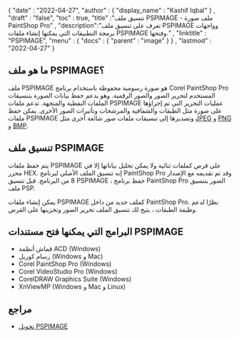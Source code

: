 {
  "date" : "2022-04-27",
  "author" : {
    "display_name" : "Kashif Iqbal"
} ,
  "draft" : "false",
  "toc" : true,
  "title" :"تنسيق ملف PSPIMAGE - ملف صورة PaintShop Pro" ,
  "description":"تعرف على تنسيق ملف PSPIMAGE وواجهات برمجة التطبيقات التي يمكنها إنشاء ملفات PSPIMAGE وفتحها." ,
  "linktitle" : "PSPIMAGE",
  "menu" : {
    "docs" : {
      "parent" : "image"
}
} ,
  "lastmod" : "2022-04-27"
}
## ما هو ملف PSPIMAGE؟

ملف PSPIMAGE هو صورة رسومية محفوظة باستخدام برنامج Corel PaintShop Pro المستخدم لتحرير الصور والصور الرقمية. وهو يدعم حفظ بيانات الصورة بتنسيقات الملفات النقطية والمتجهة. تدعم ملفات PSPIMAGE عمليات التحرير التي تم إجراؤها على صورة مثل الطبقات والشفافية والمرشحات وتأثيرات الصور الأخرى. يمكن حفظ ملفات PSPIMAGE وتصديرها إلى تنسيقات ملفات صور شائعة أخرى مثل [JPEG](/ar/image/jpeg/) و [PNG](/ar/image/png/) و [BMP](/ar/image/bmp/).

## تنسيق ملف PSPIMAGE

يتم حفظ ملفات PSPIMAGE على قرص كملفات ثنائية ولا يمكن تحليل بياناتها إلا في محرر HEX. إنه تنسيق الملف الأصلي لبرنامج PaintShop Pro وقد تم تقديمه مع الإصدار 8 من البرنامج. قبل تنسيق PSPIMAGE ، حفظ برنامج PaintShop Pro الصور بتنسيق ملف PSP.

يمكن إنشاء ملفات PSPIMAGE كملف جديد من داخل PaintShop Pro. نظرًا لدعم وظيفة الطبقات ، يتيح لك تنسيق الملف تحرير الصور وتخزينها على القرص.

## البرامج التي يمكنها فتح مستندات PSPIMAGE

* قماش أنظمة ACD (Windows)
* رسام كوريل (Windows و Mac)
* Corel PaintShop Pro (Windows)
* Corel VideoStudio Pro (Windows)
* CorelDRAW Graphics Suite (Windows)
* XnViewMP (Windows و Mac و Linux)

## مراجع

* [تحويل PSPIMAGE](https://community.adobe.com/t5/photoshop-ecosystem-discussions/pspimage-conversion/m-p/5288141)

